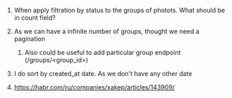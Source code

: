 1. When apply filtration by status to the groups of photots. What should be in count field?
2. As we can have a infinite number of groups, thought we need a pagination
    1. Also could be useful to add particular group endpoint (/groups/<group_id>)
3. I do sort by created_at date. As we don't have any other date


4. https://habr.com/ru/companies/xakep/articles/143909/


